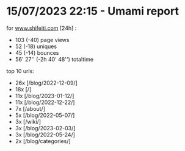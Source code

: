 # 15/07/2023 22:15 - Umami report
for www.shifeiti.com [24h] :

 - 103 (-40) page views
 - 52 (-18) uniques
 - 45 (-14) bounces
 - 56' 27'' (-2h 40' 48'') totaltime


top 10 urls:
 - 26x [/blog/2022-12-09/]
 - 18x [/]
 - 11x [/blog/2023-01-12/]
 - 11x [/blog/2022-12-22/]
 - 7x [/about/]
 - 5x [/blog/2022-05-07/]
 - 3x [/wiki/]
 - 3x [/blog/2023-02-03/]
 - 3x [/blog/2022-05-24/]
 - 2x [/blog/categories/]


